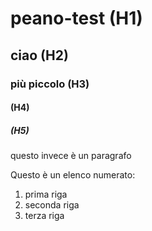 # peano-test (H1)
## ciao (H2)
### più piccolo (H3)
#### (H4)
##### (H5)
questo invece è un paragrafo

Questo è un elenco numerato:
1. prima riga
2. seconda riga
3. terza riga 
